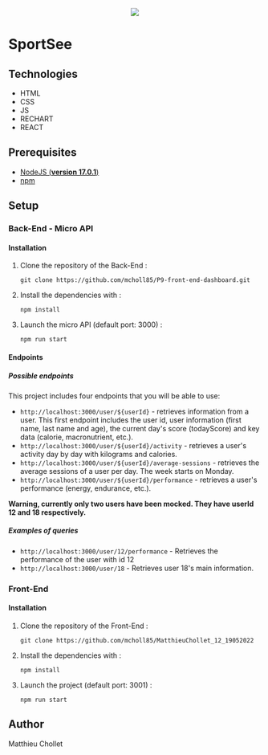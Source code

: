 <p  align="center">

<img  src="https://user.oc-static.com/upload/2020/08/18/15977560509272_logo%20%285%29.png">

</p>

# SportSee

## Technologies

- HTML
- CSS
- JS
- RECHART
- REACT

## Prerequisites

- [NodeJS (**version 17.0.1**)](https://nodejs.org/en/)
- [npm](https://www.npmjs.com/)

## Setup

### Back-End - Micro API

#### Installation

1. Clone the repository of the Back-End :
   ```
   git clone https://github.com/mcholl85/P9-front-end-dashboard.git
   ```
2. Install the dependencies with :
   ```
   npm install
   ```
3. Launch the micro API (default port: 3000) :
   ```
   npm run start
   ```

#### Endpoints

##### Possible endpoints

This project includes four endpoints that you will be able to use:

- `http://localhost:3000/user/${userId}` - retrieves information from a user. This first endpoint includes the user id, user information (first name, last name and age), the current day's score (todayScore) and key data (calorie, macronutrient, etc.).
- `http://localhost:3000/user/${userId}/activity` - retrieves a user's activity day by day with kilograms and calories.
- `http://localhost:3000/user/${userId}/average-sessions` - retrieves the average sessions of a user per day. The week starts on Monday.
- `http://localhost:3000/user/${userId}/performance` - retrieves a user's performance (energy, endurance, etc.).

**Warning, currently only two users have been mocked. They have userId 12 and 18 respectively.**

##### Examples of queries

- `http://localhost:3000/user/12/performance` - Retrieves the performance of the user with id 12
- `http://localhost:3000/user/18` - Retrieves user 18's main information.

### Front-End

#### Installation

1. Clone the repository of the Front-End :
   ```
   git clone https://github.com/mcholl85/MatthieuChollet_12_19052022
   ```
2. Install the dependencies with :
   ```
   npm install
   ```
3. Launch the project (default port: 3001) :
   ```
   npm run start
   ```

## Author

Matthieu Chollet
